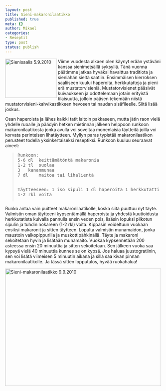 ```yaml
--- 
layout: post
title: Sieni-makaronilaatikko
published: true
meta: {}
author: Mikael
categories: 
- Reseptit
type: post
status: publish
---
```

<a title="Sienisaalis 5.9.2010" href="http://www.flickr.com/photos/kjue/4960426664/"><img src="http://farm5.static.flickr.com/4133/4960426664_aa31f7bf9f.jpg" alt="Sienisaalis 5.9.2010" width="166" height="125" align="left" /></a>

Viime vuodesta alkaen olen käynyt erään ystäväni kanssa sienimetsällä
syksyllä. Tänä vuonna päätimme jatkaa hyväksi havaittua traditiota ja
sieniähän sieltä saatiin. Ensimmäisen kierroksen saaliiseen kuului
haperoita, herkkutatteja ja pieni erä mustatorvisieniä.
Mustatorvisienet pääsivät kuivaukseen ja odottelemaan jotain erityistä
tilaisuutta, jolloin pääsen tekemään niistä
mustatorvisieni-kahvikastikkeen hevosen tai naudan sisäfileelle. Siitä
lisää joskus.

Osan haperoista ja lähes kaikki tatit laitoin pakkaseen, mutta jätin
raon vielä yhdelle ruoalle ja päädyin hetken mietinnän jälkeen
helppoon runkoon makaronilaatikosta jonka avulla voi soveltaa
monenlaisia täytteitä joilla voi korvata perinteisen lihatäytteen.
Myllyn paras typistää makaronilaatikon perusteet todella
yksinkertaiseksi reseptiksi. Runkoon kuuluu seuraavat aineet:

<blockquote>
<pre>
Runkoon:
5-6 dl	keittämätöntä makaronia
1-2 tl	suolaa
3	kananmunaa
7 dl	maitoa tai lihalientä

Täytteeseen:
1	iso sipuli
1 dl	haperoita
1	herkkutatti kuutioituna
1-2 rkl	voita
</pre>
</blockquote>

Runko antaa vain puitteet makaronilaatikolle, koska siitä puuttuu nyt
täyte. Valmistin oman täytteeni kypsentämällä haperoista ja yhdestä
kuutioidusta herkkutatista kuivalla pannulla ensin veden pois, lisäsin
lopuksi pilkotun sipulin ja tuhdin nokareen (1-2 rkl) voita. Kippasin
voideltuun vuokaan ensiksi makaronit ja sitten täytteen. Lopulta
valmistin munamaidon, jonka maustoin valkopippurilla ja
muskottipähkinällä. Täyte ja makaroni sekoitetaan hyvin ja lisätään
munamaito. Vuokaa kypsennetään 200 asteessa ensin 20 minuuttia ja
sitten sekoitetaan. Sen jälkeen vuoka saa kypsyä vielä 40 minuuttia
kunnes se on kypsä. Jos haluaa juustogratiinin, sen voi lisätä
viimeisen 5 minuutin aikana ja sillä saa kivan pinnan
makaronilaatikolle. Ja tässä sitten lopputulos, hyvää ruokahalua!

<a href="http://www.flickr.com/photos/kjue/4982940112/" title="Sieni-makaronilaatikko 9.9.2010"><img src="http://farm5.static.flickr.com/4153/4982940112_8da7384901.jpg" width="500" height="375" alt="Sieni-makaronilaatikko 9.9.2010" /></a>
